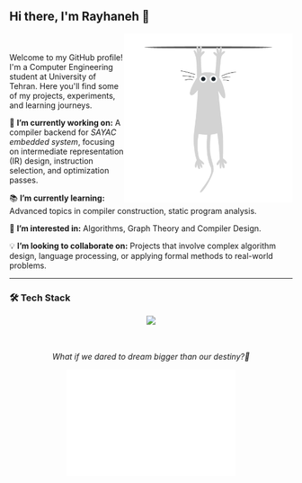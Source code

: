 ## Hi there, I'm Rayhaneh 👋

<img src="cat escape.gif" alt="Top Right GIF" width="300" align="right"/>
<br><br>
Welcome to my GitHub profile! I'm a Computer Engineering student at University of Tehran.  
Here you'll find some of my projects, experiments, and learning journeys.  


🔬 **I’m currently working on:** A compiler backend for *SAYAC embedded system*, focusing on intermediate representation (IR) design, instruction selection, and optimization passes.

📚 **I’m currently learning:** Advanced topics in compiler construction, static program analysis.

🤔 **I’m interested in:** Algorithms, Graph Theory and Compiler Design.

💡 **I’m looking to collaborate on:** Projects that involve complex algorithm design, language processing, or applying formal methods to real-world problems.


----------------------------------
### 🛠 Tech Stack
<p align="center">
  <a href="https://skillicons.dev">
    <img src="https://skillicons.dev/icons?i=java,c,cpp,js,html,css,py,r,arduino,linux,git,github" width="350"/>
  </a>
</p>



</br>
<p align="center">
  <em> What if we dared to dream bigger than our destiny?<em>🎈
</p>

<p align="center">
  <img src="White Cat Peeping.gif" alt="Bottom Center GIF" width="300"/>
</p>


